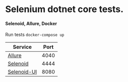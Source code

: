 # Selenium dotnet core tests.
#### Selenoid, Allure, Docker 

Run tests `docker-compose up`

|Service                                | Port |
|---------------------------------------|------|
| [Allure](http://localhost:4040/)      | 4040 |
| [Selenoid](http://localhost:4444/)    | 4444 |
| [Selenoid-UI](http://localhost:8080/) | 8080 |